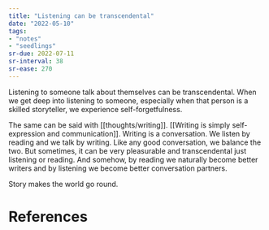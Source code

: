 ```yaml
---
title: "Listening can be transcendental"
date: "2022-05-10"
tags:
- "notes"
- "seedlings"
sr-due: 2022-07-11
sr-interval: 38
sr-ease: 270
---
```


Listening to someone talk about themselves can be transcendental. When we get deep into listening to someone, especially when that person is a skilled storyteller, we experience self-forgetfulness.

The same can be said with [[thoughts/writing]]. [[Writing is simply self-expression and communication]]. Writing is a conversation. We listen by reading and we talk by writing. Like any good conversation, we balance the two. But sometimes, it can be very pleasurable and transcendental just listening or reading. And somehow, by reading we naturally become better writers and by listening we become better conversation partners.

Story makes the world go round.

# References
